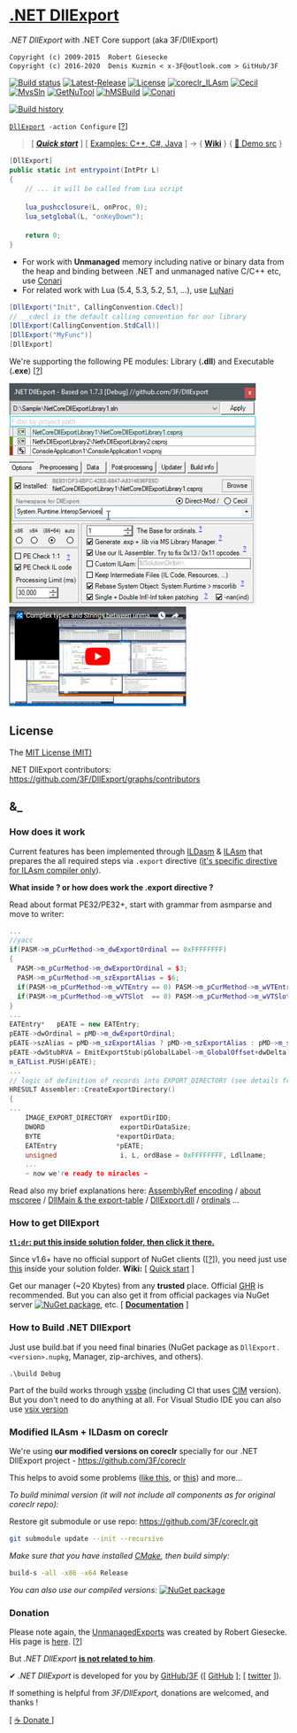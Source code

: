 # [.NET DllExport](https://github.com/3F/DllExport)

*.NET DllExport* with .NET Core support (aka 3F/DllExport)

```
Copyright (c) 2009-2015  Robert Giesecke
Copyright (c) 2016-2020  Denis Kuzmin < x-3F@outlook.com > GitHub/3F
```

[![Build status](https://ci.appveyor.com/api/projects/status/hh2oxibqoi6wrdnc/branch/master?svg=true)](https://ci.appveyor.com/project/3Fs/dllexport-ix27o/branch/master)
[![Latest-Release](https://img.shields.io/github/release/3F/DllExport.svg)](https://github.com/3F/DllExport/releases/latest)
[![License](https://img.shields.io/badge/License-MIT-74A5C2.svg)](https://github.com/3F/DllExport/blob/master/LICENSE)
[![coreclr_ILAsm](https://img.shields.io/badge/coreclr.ILAsm-4.700.2-C8597A.svg)](https://www.nuget.org/packages/ILAsm/)
[![Cecil](https://img.shields.io/badge/Cecil-0.11.2-1182C3.svg)](https://github.com/jbevain/cecil)
[![MvsSln](https://img.shields.io/badge/MvsSln-v2.5.2-865FC5.svg)](https://github.com/3F/MvsSln)
[![GetNuTool](https://img.shields.io/badge/GetNuTool-v1.8-93C10B.svg)](https://github.com/3F/GetNuTool)
[![hMSBuild](https://img.shields.io/badge/hMSBuild-v2.3.0-7F7F7F.svg)](https://github.com/3F/hMSBuild)
[![Conari](https://img.shields.io/badge/Conari-v1.4.0-8AA875.svg)](https://github.com/3F/Conari)

[![Build history](https://buildstats.info/appveyor/chart/3Fs/dllexport-ix27o?buildCount=20&includeBuildsFromPullRequest=true&showStats=true)](https://ci.appveyor.com/project/3Fs/dllexport-ix27o/history)

[`DllExport`](https://3f.github.io/DllExport/releases/latest/manager/)` -action Configure` [[?](#how-to-get-dllexport)]

> [ ***[Quick start](https://github.com/3F/DllExport/wiki/Quick-start)*** ] [ [Examples: C++, C#, Java](https://github.com/3F/DllExport/wiki/Examples) ] 
> -> { **[Wiki](https://github.com/3F/DllExport/wiki)** } { [🧪 Demo src](https://github.com/3F/Examples/tree/master/DllExport/BasicExport) }

```csharp
[DllExport]
public static int entrypoint(IntPtr L)
{
    // ... it will be called from Lua script

    lua_pushcclosure(L, onProc, 0);
    lua_setglobal(L, "onKeyDown");

    return 0;
}
```

* For work with **Unmanaged** memory including native or binary data from the heap and binding between .NET and unmanaged native C/C++ etc, use [Conari](https://github.com/3F/Conari)
* For related work with Lua (5.4, 5.3, 5.2, 5.1, ...), use [LuNari](https://github.com/3F/LuNari)

```csharp
[DllExport("Init", CallingConvention.Cdecl)]
// __cdecl is the default calling convention for our library
[DllExport(CallingConvention.StdCall)]
[DllExport("MyFunc")]
[DllExport]
```

We're supporting the following PE modules: Library (**.dll**) and Executable (**.exe**) [[?](https://github.com/3F/DllExport/issues/18)]


[![](./Resources/img/DllExport.png)](https://3f.github.io/DllExport/releases/latest/manager/)
[![](https://raw.githubusercontent.com/3F/Conari/master/Conari/Resources/screencast_Complex_types.jpg)](https://www.youtube.com/watch?v=QXMj9-8XJnY)

## License

The [MIT License (MIT)](https://github.com/3F/DllExport/blob/master/LICENSE)

.NET DllExport contributors: https://github.com/3F/DllExport/graphs/contributors

## &_

### How does it work

Current features has been implemented through [ILDasm](https://github.com/3F/coreclr/tree/master/src/ildasm) & [ILAsm](https://github.com/3F/coreclr/tree/master/src/ilasm) that prepares the all required steps via `.export` directive ([it's specific directive for ILAsm compiler only](https://github.com/3F/DllExport/issues/45#issuecomment-317802099)).

**What inside ? or how does work the .export directive ?**

Read about format PE32/PE32+, start with grammar from asmparse and move to writer:

```cpp
...
//yacc
if(PASM->m_pCurMethod->m_dwExportOrdinal == 0xFFFFFFFF)
{
  PASM->m_pCurMethod->m_dwExportOrdinal = $3;
  PASM->m_pCurMethod->m_szExportAlias = $6;
  if(PASM->m_pCurMethod->m_wVTEntry == 0) PASM->m_pCurMethod->m_wVTEntry = 1;
  if(PASM->m_pCurMethod->m_wVTSlot  == 0) PASM->m_pCurMethod->m_wVTSlot = $3 + 0x8000;
}
...
EATEntry*   pEATE = new EATEntry;
pEATE->dwOrdinal = pMD->m_dwExportOrdinal;
pEATE->szAlias = pMD->m_szExportAlias ? pMD->m_szExportAlias : pMD->m_szName;
pEATE->dwStubRVA = EmitExportStub(pGlobalLabel->m_GlobalOffset+dwDelta);
m_EATList.PUSH(pEATE);
...
// logic of definition of records into EXPORT_DIRECTORY (see details from PE format)
HRESULT Assembler::CreateExportDirectory()  
{
...
    IMAGE_EXPORT_DIRECTORY  exportDirIDD;
    DWORD                   exportDirDataSize;
    BYTE                   *exportDirData;
    EATEntry               *pEATE;
    unsigned                i, L, ordBase = 0xFFFFFFFF, Ldllname;
    ...
    ~ now we're ready to miracles ~
```

Read also my brief explanations here: [AssemblyRef encoding](https://github.com/3F/DllExport/issues/125#issuecomment-561245575) / [about mscoree](https://github.com/3F/DllExport/issues/45#issuecomment-317802099) / [DllMain & the export-table](https://github.com/3F/DllExport/issues/5#issuecomment-240697109) / [DllExport.dll](https://github.com/3F/DllExport/issues/28#issuecomment-281957212) / [ordinals](https://github.com/3F/DllExport/issues/8#issuecomment-245228065) ...

### How to get DllExport

[**`tl;dr`: put this inside solution folder, then click it there.**](https://3f.github.io/DllExport/releases/latest/manager/)

Since v1.6+ have no official support of NuGet clients ([[?](https://github.com/3F/DllExport/wiki/DllExport-Manager-Q-A)]), you need just use [this](https://3f.github.io/DllExport/releases/latest/manager/) inside your solution folder. **Wiki:** [ [Quick start](https://github.com/3F/DllExport/wiki/Quick-start) ]

Get our manager (~20 Kbytes) from any **trusted** place. Official [GHR](https://github.com/3F/DllExport/releases/latest) is recommended. But you can also get it from official packages via NuGet server [![NuGet package](https://img.shields.io/nuget/v/DllExport.svg)](https://www.nuget.org/packages/DllExport/), etc. [ **[Documentation](https://github.com/3F/DllExport/wiki/DllExport-Manager)** ]

### How to Build .NET DllExport

Just use build.bat if you need final binaries (NuGet package as `DllExport.<version>.nupkg`, Manager, zip-archives, and others).

```batch
.\build Debug
```

Part of the build works through [vssbe](https://github.com/3F/vsSolutionBuildEvent) (including CI that uses [CIM](https://www.nuget.org/packages/vsSolutionBuildEvent/) version). But you don't need to do anything at all. For Visual Studio IDE you can also use [vsix version](https://visualstudiogallery.msdn.microsoft.com/0d1dbfd7-ed8a-40af-ae39-281bfeca2334/)

### Modified ILAsm + ILDasm on coreclr

We're using **our modified versions on coreclr** specially for our .NET DllExport project - https://github.com/3F/coreclr

This helps to avoid some problems ([like this](https://github.com/3F/DllExport/issues/125#issuecomment-561245575), or [this](https://github.com/3F/DllExport/issues/17)) and more...

*To build minimal version (it will not include all components as for original coreclr repo):*

Restore git submodule or use repo: https://github.com/3F/coreclr.git

```bash
git submodule update --init --recursive
```

*Make sure that you have installed [CMake](https://cmake.org/download/), then build simply:*

```bash
build-s -all -x86 -x64 Release
```

*You can also use our compiled versions:* [![NuGet package](https://img.shields.io/nuget/v/ILAsm.svg)](https://www.nuget.org/packages/ILAsm/)

### Donation

Please note again, the [UnmanagedExports](https://www.nuget.org/packages/UnmanagedExports) was created by Robert Giesecke. His page is [here](https://sites.google.com/site/robertgiesecke/Home/uploads/unmanagedexports). [[?](https://github.com/3F/DllExport/issues/3#issuecomment-232422362)]

But *.NET DllExport* [**is not related to him**](https://github.com/3F/DllExport/issues/87#issuecomment-438576100).

✔ *.NET DllExport* is developed for you by [GitHub/3F](https://github.com/3F) ([ [GitHub](https://github.com/3F) ]; [ [twitter](https://twitter.com/GitHub3F) ]). 

If something is helpful from *3F/DllExport,* donations are welcomed, and thanks !

[ [ ☕ Donate ](https://3F.github.com/Donation/) ]
